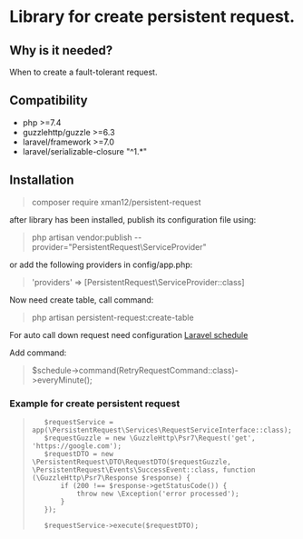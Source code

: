 # Library for create persistent request.
## Why is it needed?
When to create a fault-tolerant request. 


## Compatibility
- php >=7.4
- guzzlehttp/guzzle >=6.3
- laravel/framework >=7.0
- laravel/serializable-closure "^1.*"

## Installation

> composer require xman12/persistent-request

after library has been installed, publish its configuration file using:

> php artisan vendor:publish --provider="PersistentRequest\ServiceProvider"

or add the following providers in config/app.php:
>'providers' => [PersistentRequest\ServiceProvider::class]

Now need create table, call command:
> php artisan persistent-request:create-table

For auto call down request need configuration [Laravel schedule](https://laravel.com/docs/10.x/scheduling)

Add command:
> $schedule->command(RetryRequestCommand::class)->everyMinute();

### Example for create persistent request
>        $requestService = app(\PersistentRequest\Services\RequestServiceInterface::class);
>        $requestGuzzle = new \GuzzleHttp\Psr7\Request('get', 'https://google.com');
>        $requestDTO = new \PersistentRequest\DTO\RequestDTO($requestGuzzle, \PersistentRequest\Events\SuccessEvent::class, function (\GuzzleHttp\Psr7\Response $response) {
>            if (200 !== $response->getStatusCode()) {
>                throw new \Exception('error processed');
>            }
>        });
>
>        $requestService->execute($requestDTO); 


